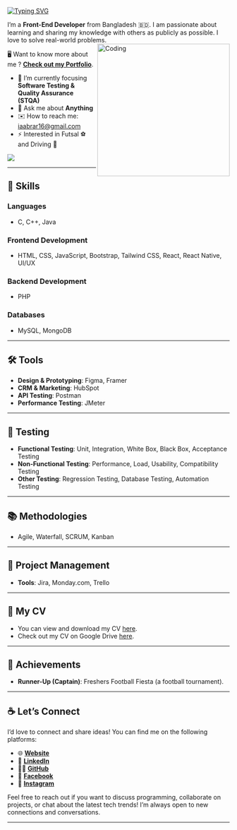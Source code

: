 [![Typing SVG](https://readme-typing-svg.demolab.com?font=Fira+Code&weight=700&size=32&duration=3000&pause=1000&color=FFFFFF&random=false&width=500&lines=HI+I'M+ISMAIL+AABRAR)](https://github.com/iaabrar16)
 


I’m a **Front-End Developer** from Bangladesh 🇧🇩. I am passionate about learning and sharing my knowledge with others as publicly as possible. I love to solve real-world problems.
<img src="https://user-images.githubusercontent.com/92860846/192116238-f0a2f976-265f-460f-ad0a-83ef612ca989.gif" align="right" width="300" alt="Coding">

🖥️ Want to know more about me ? [**Check out my Portfolio**](https://iaabrar16.github.io/iaabrar.com).

- 🎯 I’m currently focusing **Software Testing & Quality Assurance (STQA)** 
- 💬 Ask me about **Anything**
- ✉️ How to reach me: [iaabrar16@gmail.com](mailto:iaabrar16@gmail.com)
- ⚡ Interested in Futsal ⚽ and Driving 🚗


[![](https://visitcount.itsvg.in/api?id=iaabrar16&label=Profile%20Views&color=0&icon=1&pretty=true)](https://github.com/iaabrar16)

---

## 💼 Skills

### Languages
- C, C++, Java

### Frontend Development
- HTML, CSS, JavaScript, Bootstrap, Tailwind CSS, React, React Native, UI/UX

### Backend Development
- PHP

### Databases
- MySQL, MongoDB

---

## 🛠️ Tools
- **Design & Prototyping**: Figma, Framer
- **CRM & Marketing**: HubSpot
- **API Testing**: Postman
- **Performance Testing**: JMeter

---

## 🧪 Testing
- **Functional Testing**: Unit, Integration, White Box, Black Box, Acceptance Testing
- **Non-Functional Testing**: Performance, Load, Usability, Compatibility Testing
- **Other Testing**: Regression Testing, Database Testing, Automation Testing

---

## 📚 Methodologies
- Agile, Waterfall, SCRUM, Kanban

---

## 📅 Project Management
- **Tools**: Jira, Monday.com, Trello

---

## 📄 My CV
- You can view and download my CV [here](Ismail_Aabrar_CV.pdf).
- Check out my CV on Google Drive [here](https://drive.google.com/drive/u/3/folders/1e1zLtCRnHMf2dKMUYOgv04-KHfuoj0In).


---

## 🏅 Achievements
- **Runner-Up (Captain)**: Freshers Football Fiesta (a football tournament).

---

## ☕ Let’s Connect

I’d love to connect and share ideas! You can find me on the following platforms:

- 🌐 [**Website**](https://iaabrar16.github.io/iaabrar.com/)
- 💼 [**LinkedIn**](https://www.linkedin.com/in/iaabrar/)
- 🐱‍💻 [**GitHub**](https://github.com/iaabrar16)
- 📘 [**Facebook**](https://www.facebook.com/I.Aabrar/)
- 📸 [**Instagram**](https://www.instagram.com/iaabrarr/)

Feel free to reach out if you want to discuss programming, collaborate on projects, or chat about the latest tech trends! I’m always open to new connections and conversations.

---
